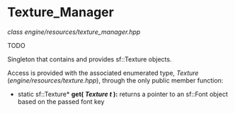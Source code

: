 # Texture_Manager
*class*
*engine/resources/texture_manager.hpp*

TODO

Singleton that contains and provides sf::Texture objects.

Access is provided with the associated enumerated type, *Texture* (*engine/resources/texture.hpp*), through the only public member function:
- static sf::Texture\* **get( *Texture t* ):** returns a pointer to an sf::Font object based on the passed font key